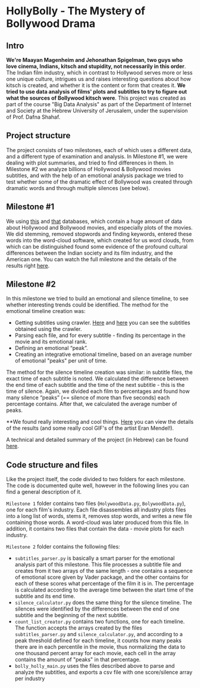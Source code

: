 # HollyBolly - The Mystery of Bollywood Drama

## Intro
**We're Maayan Magenheim and Jehonathan Spigelman, two guys who love cinema, Indians, kitsch and stupidity, not necessarily in this order**. 
The Indian film industry, which in contrast to Hollywood serves more or less one unique culture, intrigues us and raises interesting questions about how kitsch is created, and whether it is the content or form that creates it. **We tried to use data analysis of films' plots and subtitles to try to figure out what the sources of Bollywood kitsch were**. This project was created as part of the course "Big Data Analysis" as part of the Department of Internet and Society at the Hebrew University of Jerusalem, under the supervision of Prof. Dafna Shahaf.

## Project structure
The project consists of two milestones, each of which uses a different data, and a different type of examination and analysis.
In Milestone #1, we were dealing with plot summaries, and tried to find differences in them. In Milestone #2 we analyze billions of Hollywood & Bollywood movies subtitles, and with the help of an emotional analysis package we tried to test whether some of the dramatic effect of Bollywood was created through dramatic words and through multiple silences (see below).

## Milestone #1
We using [this](https://www.kaggle.com/rounakbanik/the-movies-dataset) and [that](https://github.com/BollywoodData/Bollywood-Data) databases, which contain a huge amount of data about Hollywood and Bollywood movies, and especially plots of the movies. We did stemming, removed stopwords and finding keywords, entered these words into the word-cloud software, which created for us word clouds, from which can be distinguished found some evidence of the profound cultural differences between the Indian society and its film industry, and the American one. You can watch the full milestone and the details of the results right [here](https://docs.google.com/presentation/d/1KKxKNOeBRdmZgX_qUiEZqBcHoxScGFualfpLHDHDVAg/edit?usp=sharing).

## Milestone #2
In this milestone we tried to build an emotional and silence timeline, to see whether interesting trends could be identified. The method for the emotional timeline creation was:

- Getting subtitles using crawler. [Here](https://drive.google.com/drive/folders/1d96FzyqGi20fBvOuVJl8XXg4LUJsEd2Z) and [here](https://drive.google.com/drive/folders/1RtnPfNNa2bcTfXPfH3ZDTJrN5_iBQOTU) you can see the subtitles obtained using the crawler.
- Parsing each file, and for every subtitle - finding its percentage in the movie and its emotional rank.
- Defining an emotional “peak”.
- Creating an integrative emotional timeline, based on an average number of emotional "peaks" per unit of time.

The method for the silence timeline creation was similar: in subtitle files, the exact time of each subtitle is noted. We calculated the difference between the end time of each subtitle and the time of the next subtitle - this is the time of silence.
Again, we divided each film to percentages and found how many silence “peaks” (== silence of more than five seconds) each percentage contains. After that, we calculated the average number of peaks. 

**We found really interesting and cool things. [Here](https://docs.google.com/presentation/d/1R-tbiFE6VO4HuTHPJJz7GieSk3MhdVkuNG7904N0k0Q/edit?usp=sharing) you can view the details of the results (and some really cool GIF's of the artist Eran Mendel!).

A technical and detailed summary of the project (in Hebrew) can be found [here](https://docs.google.com/document/d/1IXjdRqUyF6k394ISiknMfIBmFOPCBfwl2-r8-n6rGjI/edit?usp=sharing).

## Code structure and files
Like the project itself, the code divided to two folders for each milestone. The code is documented quite well, however in the following lines you can find a general description of it.

```Milestone 1``` folder contains two files (```HolywoodData.py```, ```BolywoodData.py```), one for each film's industry. Each file disassembles all industry plots files into a long list of words, stems it, removes stop words, and writes a new file containing those words. A word-cloud was later produced from this file. In addition, it contains two files that contain the data - movie plots for each industry.

```Milestone 2``` folder contains the following files: 

- ```subtitles_parser.py``` is basically a smart parser for the emotional analysis part of this milestone. This file processes a subtitle file and creates from it two arrays of the same length - one contains a sequence of emotional score given by Vader package, and the other contains for each of these scores what percentage of the film it is in. The percentage is calculated according to the average time between the start time of the subtitle and its end time. 
- ```silence_calculator.py``` does the same thing for the silence timeline. The silences were identified by the differences between the end of one subtitle and the beginning of the next subtitle.
- ```count_list_creator.py``` contains two functions, one for each timeline. The function accepts the arrays created by the files ```subtitles_parser.py``` and  ```silence_calculator.py```, and according to a peak threshold defined for each timeline, it counts how many peaks there are in each percentile in the movie, thus normalizing the data to one thousand percent array for each movie, each cell in the array contains the amount of "peaks" in that percentage.
- ```bolly_holly_main.py``` uses the files described above to parse and analyze the subtitles, and exports a csv file with one score/silence array per industry





